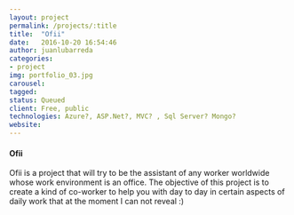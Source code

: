 ```yaml
---
layout: project
permalink: /projects/:title
title:  "Ofii"
date:   2016-10-20 16:54:46
author: juanlubarreda
categories:
- project
img: portfolio_03.jpg
carousel:
tagged: 
status: Queued
client: Free, public
technologies: Azure?, ASP.Net?, MVC? , Sql Server? Mongo?
website: 
---
```

#### Ofii
Ofii is a project that will try to be the assistant of any worker worldwide whose work environment is an office. The objective of this project is to create a kind of co-worker to help you with day to day in certain aspects of daily work that at the moment I can not reveal :)



